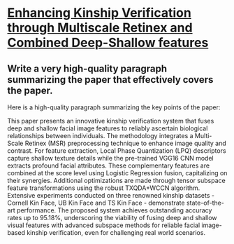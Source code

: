 # [Enhancing Kinship Verification through Multiscale Retinex and Combined   Deep-Shallow features](https://arxiv.org/abs/2312.03562)

## Write a very high-quality paragraph summarizing the paper that effectively covers the paper.

 Here is a high-quality paragraph summarizing the key points of the paper:

This paper presents an innovative kinship verification system that fuses deep and shallow facial image features to reliably ascertain biological relationships between individuals. The methodology integrates a Multi-Scale Retinex (MSR) preprocessing technique to enhance image quality and contrast. For feature extraction, Local Phase Quantization (LPQ) descriptors capture shallow texture details while the pre-trained VGG16 CNN model extracts profound facial attributes. These complementary features are combined at the score level using Logistic Regression fusion, capitalizing on their synergies. Additional optimizations are made through tensor subspace feature transformations using the robust TXQDA+WCCN algorithm. Extensive experiments conducted on three renowned kinship datasets - Cornell Kin Face, UB Kin Face and TS Kin Face - demonstrate state-of-the-art performance. The proposed system achieves outstanding accuracy rates up to 95.18%, underscoring the viability of fusing deep and shallow visual features with advanced subspace methods for reliable facial image-based kinship verification, even for challenging real world scenarios.
